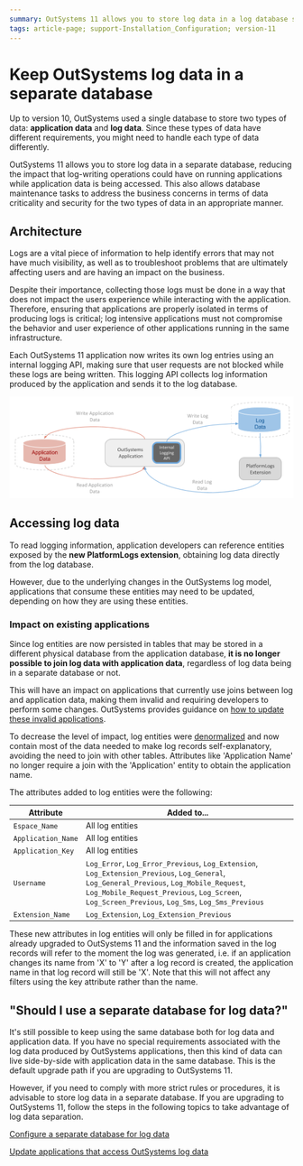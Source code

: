 ```yaml
---
summary: OutSystems 11 allows you to store log data in a log database separate from the application database, reducing the impact that logging can have on running applications.
tags: article-page; support-Installation_Configuration; version-11
---
```


# Keep OutSystems log data in a separate database

Up to version 10, OutSystems used a single database to store two types of data: **application data** and **log data**. Since these types of data have different requirements, you might need to handle each type of data differently.

OutSystems 11 allows you to store log data in a separate database, reducing the impact that log-writing operations could have on running applications while application data is being accessed. This also allows database maintenance tasks to address the business concerns in terms of data criticality and security for the two types of data in an appropriate manner.

## Architecture

Logs are a vital piece of information to help identify errors that may not have much visibility, as well as to troubleshoot problems that are ultimately affecting users and are having an impact on the business. 

Despite their importance, collecting those logs must be done in a way that does not impact the users experience while interacting with the application. Therefore, ensuring that applications are properly isolated in terms of producing logs is critical; log intensive applications must not compromise the behavior and user experience of other applications running in the same infrastructure.

Each OutSystems 11 application now writes its own log entries using an internal logging API, making sure that user requests are not blocked while these logs are being written. This logging API collects log information produced by the application and sends it to the log database.

![](<images/new-log-model.png>)

## Accessing log data

To read logging information, application developers can reference entities exposed by the **new PlatformLogs extension**, obtaining log data directly from the log database.

However, due to the underlying changes in the OutSystems log model, applications that consume these entities may need to be updated, depending on how they are using these entities.

### Impact on existing applications

Since log entities are now persisted in tables that may be stored in a different physical database from the application database, **it is no longer possible to join log data with application data**, regardless of log data being in a separate database or not. 

This will have an impact on applications that currently use joins between log and application data, making them invalid and requiring developers to perform some changes. OutSystems provides guidance on [how to update these invalid applications](<update-applications.md>).

To decrease the level of impact, log entities were [denormalized](<https://en.wikipedia.org/wiki/Denormalization>) and now contain most of the data needed to make log records self-explanatory, avoiding the need to join with other tables. Attributes like 'Application Name' no longer require a join with the 'Application' entity to obtain the application name. 

The attributes added to log entities were the following:

Attribute | Added to...
----|----
`Espace_Name`      | All log entities
`Application_Name` | All log entities
`Application_Key`  | All log entities
`Username`         | `Log_Error`, `Log_Error_Previous`, `Log_Extension`, `Log_Extension_Previous`, `Log_General`, `Log_General_Previous`, `Log_Mobile_Request`, `Log_Mobile_Request_Previous`, `Log_Screen`, `Log_Screen_Previous`, `Log_Sms`, `Log_Sms_Previous`
`Extension_Name`   | `Log_Extension`, `Log_Extension_Previous`

These new attributes in log entities will only be filled in for applications already upgraded to OutSystems 11 and the information saved in the log records will refer to the moment the log was generated, i.e. if an application changes its name from 'X' to 'Y' after a log record is created, the application name in that log record will still be 'X'. Note that this will not affect any filters using the key attribute rather than the name.

## "Should I use a separate database for log data?"

It's still possible to keep using the same database both for log data and application data. If you have no special requirements associated with the log data produced by OutSystems applications, then this kind of data can live side-by-side with application data in the same database. This is the default upgrade path if you are upgrading to OutSystems 11.

However, if you need to comply with more strict rules or procedures, it is advisable to store log data in a separate database. If you are upgrading to OutSystems 11, follow the steps in the following topics to take advantage of log data separation.

[Configure a separate database for log data](configure-separate-db.md)

[Update applications that access OutSystems log data](update-applications.md)

